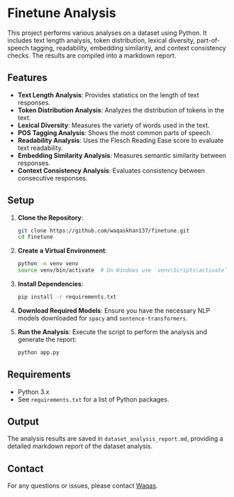 # Finetune Analysis

This project performs various analyses on a dataset using Python. It includes text length analysis, token distribution, lexical diversity, part-of-speech tagging, readability, embedding similarity, and context consistency checks. The results are compiled into a markdown report.

## Features

- **Text Length Analysis**: Provides statistics on the length of text responses.
- **Token Distribution Analysis**: Analyzes the distribution of tokens in the text.
- **Lexical Diversity**: Measures the variety of words used in the text.
- **POS Tagging Analysis**: Shows the most common parts of speech.
- **Readability Analysis**: Uses the Flesch Reading Ease score to evaluate text readability.
- **Embedding Similarity Analysis**: Measures semantic similarity between responses.
- **Context Consistency Analysis**: Evaluates consistency between consecutive responses.

## Setup

1. **Clone the Repository**:
   ```bash
   git clone https://github.com/waqaskhan137/finetune.git
   cd finetune
   ```

2. **Create a Virtual Environment**:
   ```bash
   python -m venv venv
   source venv/bin/activate  # On Windows use `venv\Scripts\activate`
   ```

3. **Install Dependencies**:
   ```bash
   pip install -r requirements.txt
   ```

4. **Download Required Models**:
   Ensure you have the necessary NLP models downloaded for `spacy` and `sentence-transformers`.

5. **Run the Analysis**:
   Execute the script to perform the analysis and generate the report:
   ```bash
   python app.py
   ```

## Requirements

- Python 3.x
- See `requirements.txt` for a list of Python packages.

## Output

The analysis results are saved in `dataset_analysis_report.md`, providing a detailed markdown report of the dataset analysis.

## Contact

For any questions or issues, please contact [Waqas](mailto:waqaskhan137@gmail.com). 